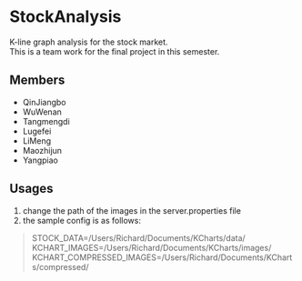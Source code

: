 # StockAnalysis
K-line graph analysis for the stock market.<br>
This is a team work for the final project in this semester.

## Members
+ QinJiangbo
+ WuWenan
+ Tangmengdi
+ Lugefei
+ LiMeng
+ Maozhijun
+ Yangpiao

## Usages
1. change the path of the images in the server.properties file
2. the sample config is as follows: 

>STOCK_DATA=/Users/Richard/Documents/KCharts/data/<br>
KCHART_IMAGES=/Users/Richard/Documents/KCharts/images/<br>
KCHART_COMPRESSED_IMAGES=/Users/Richard/Documents/KCharts/compressed/
